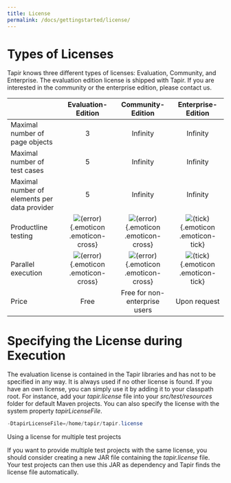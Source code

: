 ```yaml
---
title: License
permalink: /docs/gettingstarted/license/
---
```


# Types of Licenses

Tapir knows three different types of licenses: Evaluation, Community,
and Enterprise. The evaluation edition license is shipped with Tapir. If
you are interested in the community or the enterprise edition, please
contact us.

|                                              |                            Evaluation-Edition                           |                            Community-Edition                            |                           Enterprise-Edition                          |
|----------------------------------------------|:-----------------------------------------------------------------------:|:-----------------------------------------------------------------------:|:---------------------------------------------------------------------:|
| Maximal number of page objects               |                                    3                                    |                                 Infinity                                |                                Infinity                               |
| Maximal number of test cases                 |                                    5                                    |                                 Infinity                                |                                Infinity                               |
| Maximal number of elements per data provider |                                    5                                    |                                 Infinity                                |                                Infinity                               |
| Productline testing                          | ![(error)](images/icons/emoticons/error.png){.emoticon .emoticon-cross} | ![(error)](images/icons/emoticons/error.png){.emoticon .emoticon-cross} | ![(tick)](images/icons/emoticons/check.png){.emoticon .emoticon-tick} |
| Parallel execution                           | ![(error)](images/icons/emoticons/error.png){.emoticon .emoticon-cross} | ![(error)](images/icons/emoticons/error.png){.emoticon .emoticon-cross} | ![(tick)](images/icons/emoticons/check.png){.emoticon .emoticon-tick} |
| Price                                        |                                   Free                                  |                      Free for non-enterprise users                      |                              Upon request                             |

# Specifying the License during Execution

The evaluation license is contained in the Tapir libraries and has not
to be specified in any way. It is always used if no other license is
found. If you have an own license, you can simply use it by adding it to
your classpath root. For instance, add your *tapir.license* file into
your *src/test/resources* folder for default Maven projects. You can
also specify the license with the system property *tapirLicenseFile*.

``` powershell
-DtapirLicenseFile=/home/tapir/tapir.license
```

Using a license for multiple test projects

If you want to provide multiple test projects with the same license, you
should consider creating a new JAR file containing the *tapir.license*
file. Your test projects can then use this JAR as dependency and Tapir
finds the license file automatically.
